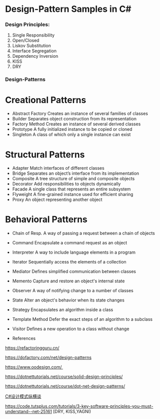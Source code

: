 # Design-Pattern Samples in C#

### Design Principles:
1. Single Responsibility
2. Open/Closed
3. Liskov Substitution
4. Interface Segregation
5. Dependency Inversion
6. KISS
7. DRY

### Design-Patterns


# Creational Patterns

* Abstract Factory	Creates an instance of several families of classes
* Builder	Separates object construction from its representation
* Factory Method	Creates an instance of several derived classes
* Prototype	A fully initialized instance to be copied or cloned
* Singleton	A class of which only a single instance can exist

# Structural Patterns

* Adapter	Match interfaces of different classes
* Bridge	Separates an object’s interface from its implementation
* Composite	A tree structure of simple and composite objects
* Decorator	Add responsibilities to objects dynamically
* Facade	A single class that represents an entire subsystem
* Flyweight	A fine-grained instance used for efficient sharing
* Proxy	An object representing another object

# Behavioral Patterns

* Chain of Resp.	A way of passing a request between a chain of objects
* Command	Encapsulate a command request as an object
* Interpreter	A way to include language elements in a program
* Iterator	Sequentially access the elements of a collection
* Mediator	Defines simplified communication between classes
* Memento	Capture and restore an object's internal state
* Observer	A way of notifying change to a number of classes
* State	Alter an object's behavior when its state changes
* Strategy	Encapsulates an algorithm inside a class
* Template Method	Defer the exact steps of an algorithm to a subclass
* Visitor	Defines a new operation to a class without change

* References

https://refactoringguru.cn/

https://dofactory.com/net/design-patterns

https://www.oodesign.com/ 

https://dotnettutorials.net/course/solid-design-principles/

https://dotnettutorials.net/course/dot-net-design-patterns/

[C#设计模式纵横谈](https://www.bilibili.com/video/BV1kv411x7gz?from=search&seid=8970302507441865537)

https://code.tutsplus.com/tutorials/3-key-software-principles-you-must-understand--net-25161   [DRY, KISS,YAGNI)
